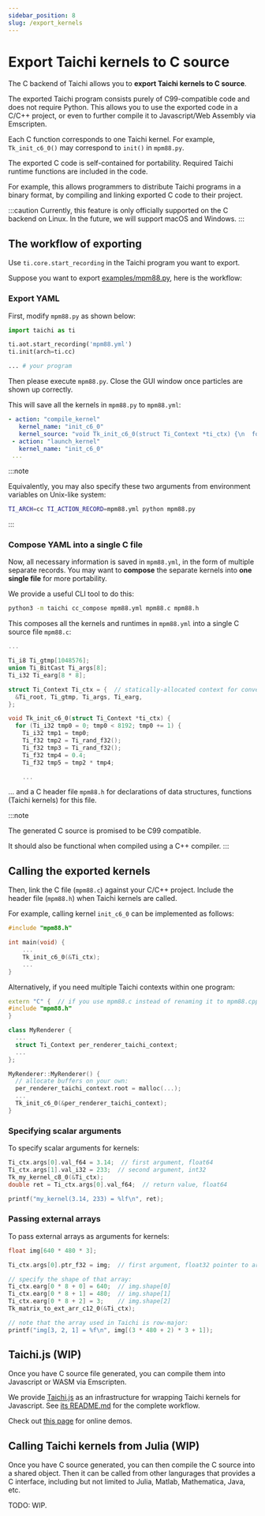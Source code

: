 ```yaml
---
sidebar_position: 8
slug: /export_kernels
---
```

# Export Taichi kernels to C source

The C backend of Taichi allows you to **export Taichi kernels to C
source**.

The exported Taichi program consists purely of C99-compatible code and
does not require Python. This allows you to use the exported code in a
C/C++ project, or even to further compile it to Javascript/Web Assembly
via Emscripten.

Each C function corresponds to one Taichi kernel. For example,
`Tk_init_c6_0()` may correspond to `init()` in `mpm88.py`.

The exported C code is self-contained for portability. Required Taichi
runtime functions are included in the code.

For example, this allows programmers to distribute Taichi programs in a
binary format, by compiling and linking exported C code to their
project.

:::caution
Currently, this feature is only officially supported on the C backend on
Linux. In the future, we will support macOS and Windows.
:::

## The workflow of exporting

Use `ti.core.start_recording` in the Taichi program you want to export.

Suppose you want to export
[examples/mpm88.py](https://github.com/taichi-dev/taichi/blob/master/python/taichi/examples/mpm88.py),
here is the workflow:

### Export YAML

First, modify `mpm88.py` as shown below:

```python
import taichi as ti

ti.aot.start_recording('mpm88.yml')
ti.init(arch=ti.cc)

... # your program
```

Then please execute `mpm88.py`. Close the GUI window once particles are
shown up correctly.

This will save all the kernels in `mpm88.py` to `mpm88.yml`:

```yaml
- action: "compile_kernel"
   kernel_name: "init_c6_0"
   kernel_source: "void Tk_init_c6_0(struct Ti_Context *ti_ctx) {\n  for (Ti_i32 tmp0 = 0; tmp0 < 8192...\n"
 - action: "launch_kernel"
   kernel_name: "init_c6_0"
 ...
```

:::note

Equivalently, you may also specify these two arguments from environment
variables on Unix-like system:

```bash
TI_ARCH=cc TI_ACTION_RECORD=mpm88.yml python mpm88.py
```

:::

### Compose YAML into a single C file

Now, all necessary information is saved in `mpm88.yml`, in the form of
multiple separate records. You may want to **compose** the separate
kernels into **one single file** for more portability.

We provide a useful CLI tool to do this:

```bash
python3 -m taichi cc_compose mpm88.yml mpm88.c mpm88.h
```

This composes all the kernels and runtimes in `mpm88.yml` into a single
C source file `mpm88.c`:

```c
...

Ti_i8 Ti_gtmp[1048576];
union Ti_BitCast Ti_args[8];
Ti_i32 Ti_earg[8 * 8];

struct Ti_Context Ti_ctx = {  // statically-allocated context for convenience!
  &Ti_root, Ti_gtmp, Ti_args, Ti_earg,
};

void Tk_init_c6_0(struct Ti_Context *ti_ctx) {
  for (Ti_i32 tmp0 = 0; tmp0 < 8192; tmp0 += 1) {
    Ti_i32 tmp1 = tmp0;
    Ti_f32 tmp2 = Ti_rand_f32();
    Ti_f32 tmp3 = Ti_rand_f32();
    Ti_f32 tmp4 = 0.4;
    Ti_f32 tmp5 = tmp2 * tmp4;

    ...
```

... and a C header file `mpm88.h` for declarations of data structures,
functions (Taichi kernels) for this file.

:::note

The generated C source is promised to be C99 compatible.

It should also be functional when compiled using a C++ compiler.
:::

## Calling the exported kernels

Then, link the C file (`mpm88.c`) against your C/C++ project. Include
the header file (`mpm88.h`) when Taichi kernels are called.

For example, calling kernel `init_c6_0` can be implemented as follows:

```cpp
#include "mpm88.h"

int main(void) {
    ...
    Tk_init_c6_0(&Ti_ctx);
    ...
}
```

Alternatively, if you need multiple Taichi contexts within one program:

```cpp
extern "C" {  // if you use mpm88.c instead of renaming it to mpm88.cpp
#include "mpm88.h"
}

class MyRenderer {
  ...
  struct Ti_Context per_renderer_taichi_context;
  ...
};

MyRenderer::MyRenderer() {
  // allocate buffers on your own:
  per_renderer_taichi_context.root = malloc(...);
  ...
  Tk_init_c6_0(&per_renderer_taichi_context);
}
```

### Specifying scalar arguments

To specify scalar arguments for kernels:

```cpp
Ti_ctx.args[0].val_f64 = 3.14;  // first argument, float64
Ti_ctx.args[1].val_i32 = 233;  // second argument, int32
Tk_my_kernel_c8_0(&Ti_ctx);
double ret = Ti_ctx.args[0].val_f64;  // return value, float64

printf("my_kernel(3.14, 233) = %lf\n", ret);
```

### Passing external arrays

To pass external arrays as arguments for kernels:

```cpp
float img[640 * 480 * 3];

Ti_ctx.args[0].ptr_f32 = img;  // first argument, float32 pointer to array

// specify the shape of that array:
Ti_ctx.earg[0 * 8 + 0] = 640;  // img.shape[0]
Ti_ctx.earg[0 * 8 + 1] = 480;  // img.shape[1]
Ti_ctx.earg[0 * 8 + 2] = 3;    // img.shape[2]
Tk_matrix_to_ext_arr_c12_0(&Ti_ctx);

// note that the array used in Taichi is row-major:
printf("img[3, 2, 1] = %f\n", img[(3 * 480 + 2) * 3 + 1]);
```

## Taichi.js (WIP)

Once you have C source file generated, you can compile them into
Javascript or WASM via Emscripten.

We provide [Taichi.js](https://github.com/taichi-dev/taichi.js) as an
infrastructure for wrapping Taichi kernels for Javascript. See [its
README.md](https://github.com/taichi-dev/taichi.js/blob/master/README.md)
for the complete workflow.

Check out [this page](https://taichi-dev.github.io/taichi.js) for online
demos.

## Calling Taichi kernels from Julia (WIP)

Once you have C source generated, you can then compile the C source into
a shared object. Then it can be called from other langurages that
provides a C interface, including but not limited to Julia, Matlab,
Mathematica, Java, etc.

TODO: WIP.
